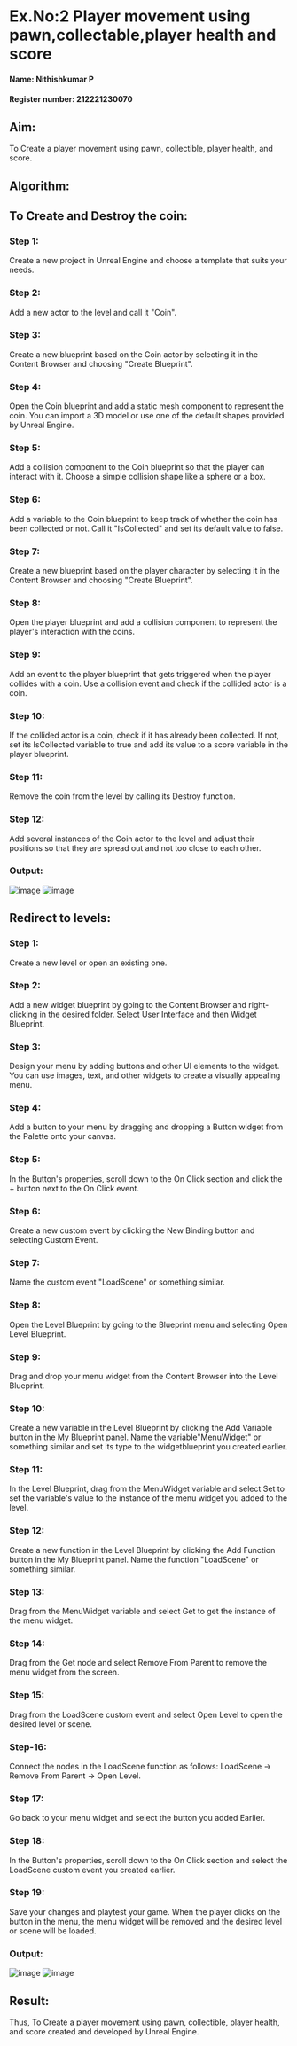# Ex.No:2  Player movement using pawn,collectable,player health and score
#### Name: Nithishkumar P
#### Register number: 212221230070

## Aim:
To Create a player movement using pawn, collectible, player health, and score.
## Algorithm:
##  To Create and Destroy the coin:
### Step 1:
Create a new project in Unreal Engine and choose a template that suits your needs.
### Step 2:
Add a new actor to the level and call it "Coin".
### Step 3:
Create a new blueprint based on the Coin actor by selecting it in the Content Browser
and choosing "Create Blueprint".
### Step 4:
Open the Coin blueprint and add a static mesh component to represent the coin. You
can import a 3D model or use one of the default shapes provided by Unreal Engine. 
### Step 5: 
Add a collision component to the Coin blueprint so that the player can interact with it. Choose a
simple collision shape like a sphere or a box.
### Step 6:
Add a variable to the Coin blueprint to keep track of whether the coin has been
collected or not. Call it "IsCollected" and set its default value to false.
### Step 7:
Create a new blueprint based on the player character by selecting it in the Content
Browser and choosing "Create Blueprint".
### Step 8:
Open the player blueprint and add a collision component to represent the player's
interaction with the coins.
### Step 9:
Add an event to the player blueprint that gets triggered when the player collides with a coin. Use a collision event and check if the collided actor is a coin.
### Step 10:
If the collided actor is a coin, check if it has already been collected. If not, set its IsCollected variable to true and add its value to a score variable in the player blueprint.
### Step 11:
Remove the coin from the level by calling its Destroy function.
### Step 12:
Add several instances of the Coin actor to the level and adjust their positions so that they are spread out and not too close to each other.

### Output:
![image](https://github.com/NITHISHKUMAR-P/Exp-2-GameProgramming/assets/93427017/c34f9a2e-2a4f-41fb-9757-49f445cc532c)
![image](https://github.com/NITHISHKUMAR-P/Exp-2-GameProgramming/assets/93427017/93a66dd0-19a3-422a-9811-4f5c187fdc82)

##  Redirect to levels:
### Step 1:
Create a new level or open an existing one.
### Step 2:
Add a new widget blueprint by going to the Content Browser and
right-clicking in the desired folder. Select User Interface and then Widget
Blueprint.
### Step 3:
Design your menu by adding buttons and other UI elements to the
widget. You can use images, text, and other widgets to create a visually
appealing menu.
### Step 4:
Add a button to your menu by dragging and dropping a Button
widget from the Palette onto your canvas.
### Step 5: 
In the Button's properties, scroll down to the On Click section and
click the + button next to the On Click event.
### Step 6:
Create a new custom event by clicking the New Binding button and selecting Custom Event.
### Step 7:
Name the custom event "LoadScene" or something similar.
### Step 8:
Open the Level Blueprint by going to the Blueprint menu and
selecting Open Level Blueprint.
### Step 9:
Drag and drop your menu widget from the Content Browser into the Level Blueprint.
### Step 10:
Create a new variable in the Level Blueprint by clicking the Add Variable button in the My Blueprint panel. Name the variable"MenuWidget" or something similar and set its type to the widgetblueprint you created earlier.
### Step 11:
In the Level Blueprint, drag from the MenuWidget variable and
select Set to set the variable's value to the instance of the menu widget
you added to the level.
### Step 12:
Create a new function in the Level Blueprint by clicking the Add
Function button in the My Blueprint panel. Name the function
"LoadScene" or something similar.
### Step 13:
Drag from the MenuWidget variable and select Get to get the
instance of the menu widget.
### Step 14:
Drag from the Get node and select Remove From Parent to
remove the menu widget from the screen.
### Step 15:
Drag from the LoadScene custom event and select Open Level to
open the desired level or scene.
### Step-16: 
Connect the nodes in the LoadScene function as follows:
 LoadScene -> Remove From Parent -> Open Level.
### Step 17:
Go back to your menu widget and select the button you added Earlier.
### Step 18:
In the Button's properties, scroll down to the On Click section and
select the LoadScene custom event you created earlier.
### Step 19:
Save your changes and playtest your game. When the player
clicks on the button in the menu, the menu widget will be removed and
the desired level or scene will be loaded.
### Output:
![image](https://github.com/NITHISHKUMAR-P/Exp-2-GameProgramming/assets/93427017/b9e7041e-2eb5-406d-931e-93ab9e70c388)
![image](https://github.com/NITHISHKUMAR-P/Exp-2-GameProgramming/assets/93427017/f1b06310-bd90-4c9b-9ec7-ac5418d0d5ee)


## Result:
Thus, To Create a player movement using pawn, collectible, player health, and score created and developed by Unreal Engine.
